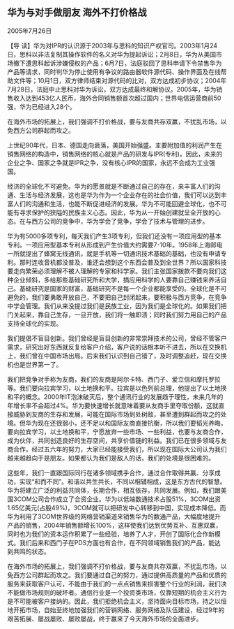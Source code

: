 ## 华为与对手做朋友 海外不打价格战

2005年7月26日



【导  读】华为对IPR的认识源于2003年与思科的知识产权官司。2003年1月24日，思科以非法复制其操作软件的名义对华为提起诉讼；2月8日，华为从美国市场撤下遭思科起诉涉嫌侵权的产品；6月7日，法庭驳回了思科申请下令禁售华为产品等请求，同时判华为停止使用有争议的路由器软件源代码、操作界面及在线帮助文件等；10月1日，双方律师结束对源代码的比对，双方达成初步协议；2004年7月28日，法庭中止思科对华为诉讼，双方达成最终和解协议。2005年，华为销售收入达到453亿人民币，海外合同销售额首次超过国内；世界电信运营商前50强，华为已经进入28个。



在海外市场的拓展上，我们强调不打价格战，要与友商共存双赢，不扰乱市场，以免西方公司群起而攻之。

上世纪90年代，日本、德国走向衰落，美国开始强盛。主要附加值的利润产生在销售网络的构造中，销售网络的核心就是产品的研发与IPR(专利)。因此，未来的企业之争、国家之争就是IPR之争，没有核心IPR的国家，永远不会成为工业强国。

经济的全球化不可避免。华为的愿景就是不断通过自己的存在，来丰富人们的沟通、生活与经济发展，这也是华为作为一个企业存在的社会价值，我们可以达到丰富人们的沟通和生活，也能不断促进经济的发展。华为不可能回避全球化，也不可能有寻求保护的狭隘的民族主义心态。因此，华为从一开始创建就呈全开放的心态。在与西方公司的竞争中，华为学会了竞争，学会了技术与管理的进步。

华为有5000多项专利，每天我们产生3项专利，但我们还没有一项应用型的基本专利。一项应用型基本专利从形成到产生价值大约需要7-10年。1958年上海邮电一所就提出了蜂窝无线通讯，就是手机等一切通讯技术基础的基础，也没有申请专利。那时连收音机都没普及，谁还会想到这个东西会普及到全世界？所以国家科技要走向繁荣必须理解不被人理解的专家和科学家。我们主张国家拨款不要向我们这种企业倾斜，多给那些基础研究所和大学，搞应用科学的人要靠自己赚钱来养活自己。基础研究是国家的财富，基础研究不是每一个企业都能享受的。全球化是不可避免的，我们要勇敢开放自己，不要把自己封闭起来，要积极与西方竞争，在竞争中学会管理。我们从来没提过我们是民族工业，因为我们是全球化的。如果我们把门关起来，靠自己生存，一旦开放，我们将一触即溃；同时我们努力用自己的产品支持全球化的实现。

我们提倡不盲目创新。我们曾经是盲目创新的非常崇拜技术的公司，曾经不管客户需求，研究出好东西就反复给客户介绍，客户说的话根本听不进去，所以在交换机上，我们曾在中国市场出局。后来我们认识到自己错了，及时调整追赶，现在交换机也是世界第一了。

我们把竞争对手称为友商，我们的友商是阿尔卡特、西门子、爱立信和摩托罗拉等。我们要向拉宾学习，以土地换和平。拉宾是以色列前总理，他提出了以土地换和平的概念。2000年IT泡沫破灭后，整个通讯行业的发展趋于理性，未来几年的年增长率不会超过4%。华为要快速增长就意味着要从友商手里夺取份额，这就直接威胁到友商的生存和发展，可能在国际市场到处树敌，甚至遭到群起而攻之的处境。但华为现在还很弱小，还不足以和国际友商直接抗衡，所以我们要韬光养晦，要向拉宾学习，以土地换和平，宁愿放弃一些市场、一些利益，也要与友商合作，成为伙伴，共同创造良好的生存空间，共享价值链的利益。我们已在很多领域与友商合作，经过五六年的努力，大家已经能接受我们，所以现在国际大公司认为我们越来越趋向于是朋友。如果都认为我们是敌人的话，我们的处境是很困难的。

这些年，我们一直跟国际同行在诸多领域携手合作，通过合作取得共赢、分享成功，实现“和而不同”。和谐以共生共长，不同以相辅相成，这是东方古代的智慧。华为将建立广泛的利益共同体，长期合作，相互依存，共同发展。例如，我们跟美国3COM公司合作成立了合资企业。华为以低端数通技术占股51%，3COM出资1.65亿美元(占股49%)，3COM就可以把研发中心转移到中国，实现成本降低。而华为利用了3COM世界级的网络营销渠道来销售华为的数通产品，大幅度地提升产品的销售，2004年销售额增长100%，这样使我们达到优势互补、互惠双赢，同时也为我们的资本运作积累了一些经验，培养了人才，开创了国际化合作新模式。我们后来和西门子在PDS方面也有合作，在不同领域销售我们的产品，能达到共鸣的状态。

在海外市场的拓展上，我们强调不打价格战，要与友商共存双赢，不扰乱市场，以免西方公司群起而攻之。我们要通过自己的努力，通过提供高质量的产品和优质的服务来获取客户认可，不能由于我们的一点点销售来损害整个行业的利润，我们决不能做市场规则的破坏者。通信行业是一个投资类市场，仅靠短期的机会主义行为是不可能被客户接纳的。因此，我们拒绝机会主义，坚持面向目标市场，持之以恒地开拓市场，自始至终地加强我们的营销网络、服务网络及队伍建设，经过9年的艰苦拓展、屡战屡败、屡败屡战，终于赢来了今天海外市场的全面进步。
